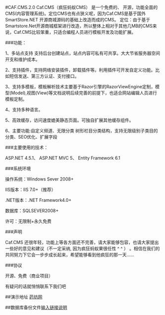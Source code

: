 #CAF.CMS.2.0
Caf.CMS（疯狂蚂蚁CMS） 是一个免费的、 开源，功能全面的CMS(内容管理系统)。定位CMS也有点狭义呢，因为Caf.CMS是基于国外SmartStore.NET 开源商城源码的基础上改造而成的CMS。
定位：由于基于Smartstore.Net开源商城框架进行改造，所以整体上相对于其他几MB的CMS来说，Caf.CMS比较笨重，只适合编程人员进行模板开发及功能扩展。

###功能：

1、多站点支持 支持后台创建站点，站点内容可私有可共享。大大节省服务器空间开支和维护成本。

2、支持插件，支持网络安装插件，卸载插件等。利用插件可开发自定义功能。比如短信发送、第三方认证、支付接口。

3、支持多模板，模板解析技术主要基于Razor引擎的RazorViewEngine定制，模型(Model),视图(View)等文档说明后续完善的前提下，也适合网站编辑人员进行模板定制。

4、支持多种语言。

5、高效缓存，访问速度媲美静态页面。可独自扩展其他缓存组件。

6、主要功能:自定义频道、无限分类 树形栏目分类结构，支持无限级别子类目的分类、SEO优化、扩展字段


###主要使用的技术： 

ASP.NET 4.5.1、 ASP.NET MVC 5、  Entity Framework 6.1

###系统环境

操作系统：Windows Sever 2008+

IIS版本：IIS 7.0+（推荐）

.NET版本：.NET Framework4.0+

数据库：SQLSEVER2008+

许可：无限制+永久免费

###声明

Caf.CMS 还很年轻，功能上等各方面还不完善，请大家能够包容，也请大家提出一些好的意见和建议（不一定采纳, 因为疯狂蚂蚁果很任性 ^ ^ ） 。相信在我们的共同努力下它会一步步成长起来，希望能够看到他疯狂的那一天......

###协议

开源、免费（商业项目）

有疑问的话就悄悄联系下我们吧

##演示地址 [药坊网](http://yao.02964.com/)

##数据库备份文件[输入链接说明](http://pan.baidu.com/s/1kUKrv0N)